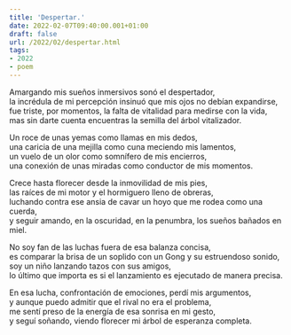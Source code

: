 ```yaml
---
title: 'Despertar.'
date: 2022-02-07T09:40:00.001+01:00
draft: false
url: /2022/02/despertar.html
tags: 
- 2022
- poem
---
```


Amargando mis sueños inmersivos sonó el despertador,  
la incrédula de mi percepción insinuó que mis ojos no debían expandirse,  
fue triste, por momentos, la falta de vitalidad para medirse con la vida,  
mas sin darte cuenta encuentras la semilla del árbol vitalizador.  

Un roce de unas yemas como llamas en mis dedos,  
una caricia de una mejilla como cuna meciendo mis lamentos,  
un vuelo de un olor como somnífero de mis encierros,  
una conexión de unas miradas como conductor de mis momentos.  

Crece hasta florecer desde la inmovilidad de mis pies,  
las raíces de mi motor y el hormiguero lleno de obreras,  
luchando contra ese ansia de cavar un hoyo que me rodea como una cuerda,  
y seguir amando, en la oscuridad, en la penumbra, los sueños bañados en miel.  

No soy fan de las luchas fuera de esa balanza concisa,  
es comparar la brisa de un soplido con un Gong y su estruendoso sonido,  
soy un niño lanzando tazos con sus amigos,  
lo último que importa es si el lanzamiento es ejecutado de manera precisa.  

En esa lucha, confrontación de emociones, perdí mis argumentos,  
y aunque puedo admitir que el rival no era el problema,  
me sentí preso de la energía de esa sonrisa en mi gesto,  
y seguí soñando, viendo florecer mi árbol de esperanza completa.  